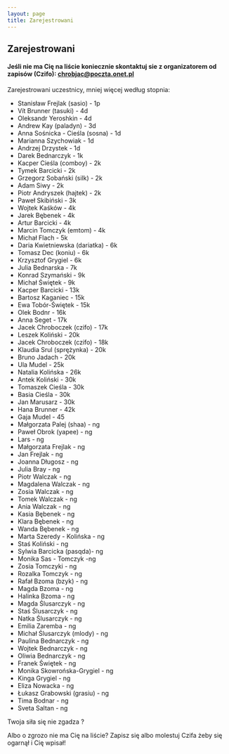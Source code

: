 ```yaml
---
layout: page
title: Zarejestrowani
---
```


## Zarejestrowani


#### Jeśli nie ma Cię na liście koniecznie skontaktuj sie z organizatorem od zapisów (Czifo): chrobjac@poczta.onet.pl

Zarejestrowani uczestnicy, mniej więcej według stopnia:
- Stanisław Frejlak (sasio) - 1p
- Vít Brunner (tasuki) - 4d
- Oleksandr Yeroshkin - 4d
- Andrew Kay (paladyn) - 3d
- Anna Sośnicka - Cieśla (sosna) - 1d
- Marianna Szychowiak - 1d
- Andrzej Drzystek - 1d
- Darek Bednarczyk - 1k
- Kacper Cieśla (comboy) - 2k
- Tymek Barcicki - 2k
- Grzegorz Sobański (silk) - 2k
- Adam Siwy - 2k
- Piotr Andryszek (hajtek) - 2k
- Paweł Skibiński - 3k
- Wojtek Kaśków - 4k
- Jarek Bębenek - 4k
- Artur Barcicki - 4k
- Marcin Tomczyk (emtom) - 4k
- Michał Flach - 5k
- Daria Kwietniewska (dariatka) - 6k
- Tomasz Dec (koniu) - 6k
- Krzysztof Grygiel - 6k
- Julia Bednarska - 7k
- Konrad Szymański - 9k
- Michał Świętek - 9k
- Kacper Barcicki - 13k
- Bartosz Kaganiec - 15k
- Ewa Tobór-Świętek - 15k
- Olek Bodnr - 16k
- Anna Seget - 17k
- Jacek Chroboczek (czifo) - 17k
- Leszek Koliński - 20k
- Jacek Chroboczek (czifo) - 18k
- Klaudia Srul (sprężynka) - 20k
- Bruno Jadach - 20k
- Ula Mudel - 25k
- Natalia Kolińska - 26k
- Antek Koliński - 30k
- Tomaszek Cieśla - 30k
- Basia Cieśla - 30k
- Jan Marusarz - 30k
- Hana Brunner - 42k
- Gaja Mudel - 45
- Małgorzata Palej (shaa) - ng
- Paweł Obrok (yapee) - ng
- Lars - ng
- Małgorzata Frejlak - ng
- Jan Frejlak - ng
- Joanna Długosz - ng
- Julia Bray - ng
- Piotr Walczak - ng
- Magdalena Walczak - ng
- Zosia Walczak - ng
- Tomek Walczak - ng
- Ania Walczak - ng
- Kasia Bębenek - ng
- Klara Bębenek - ng
- Wanda Bębenek - ng
- Marta Szeredy - Kolińska - ng
- Staś Koliński - ng
- Sylwia Barcicka (pasqda)- ng
- Monika Sas - Tomczyk -ng
- Zosia Tomczyki - ng
- Rozalka Tomczyk - ng
- Rafał Bzoma (bzyk) - ng
- Magda Bzoma - ng
- Halinka Bzoma - ng
- Magda Ślusarczyk - ng
- Staś Ślusarczyk - ng
- Natka Ślusarczyk - ng
- Emilia Zaremba - ng
- Michał Ślusarczyk (mlody) - ng
- Paulina Bednarczyk - ng
- Wojtek Bednarczyk - ng
- Oliwia Bednarczyk - ng
- Franek Świętek - ng
- Monika Skowrońska-Grygiel - ng
- Kinga Grygiel - ng
- Eliza Nowacka - ng
- Łukasz Grabowski (grasiu) - ng
- Tima Bodnar - ng
- Sveta Saltan - ng
  


Twoja siła się nie zgadza ?

Albo o zgrozo nie ma Cię na liście? Zapisz się albo molestuj Czifa żeby się ogarnął i Cię wpisał!
